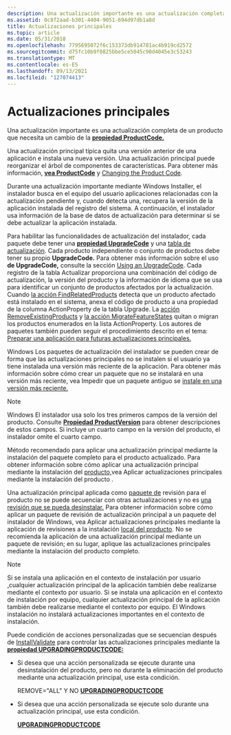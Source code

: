 ```yaml
---
description: Una actualización importante es una actualización completa de un producto que necesita un cambio de la propiedad ProductCode.
ms.assetid: 0c8f2aad-b301-4404-9051-694d97db1a8d
title: Actualizaciones principales
ms.topic: article
ms.date: 05/31/2018
ms.openlocfilehash: 7795695072f6c153373db914781ac4b919cd2572
ms.sourcegitcommit: d75fc10b9f0825bbe5ce5045c90d4045e3c53243
ms.translationtype: MT
ms.contentlocale: es-ES
ms.lasthandoff: 09/13/2021
ms.locfileid: "127074413"
---
```

# <a name="major-upgrades"></a>Actualizaciones principales

Una actualización importante es una actualización completa de un producto que necesita un cambio de la [**propiedad ProductCode.**](productcode.md)

Una actualización principal típica quita una versión anterior de una aplicación e instala una nueva versión. Una actualización principal puede reorganizar el árbol de componentes de características. Para obtener más información, [**vea ProductCode**](productcode.md) y [Changing the Product Code](changing-the-product-code.md).

Durante una actualización importante mediante Windows Installer, el instalador busca en el equipo del usuario aplicaciones relacionadas con la actualización pendiente y, cuando detecta una, recupera la versión de la aplicación instalada del registro del sistema. A continuación, el instalador usa información de la base de datos de actualización para determinar si se debe actualizar la aplicación instalada.

Para habilitar las funcionalidades de actualización del instalador, cada paquete debe tener una [**propiedad UpgradeCode**](upgradecode.md) y una [tabla de actualización](upgrade-table.md). Cada producto independiente o conjunto de productos debe tener su propio **UpgradeCode.** Para obtener más información sobre el uso **de UpgradeCode,** consulte la sección [Using an UpgradeCode](using-an-upgradecode.md). Cada registro de la tabla Actualizar proporciona una combinación del código de actualización, la versión del producto y la información de idioma que se usa para identificar un conjunto de productos afectados por la actualización. Cuando [la acción FindRelatedProducts](findrelatedproducts-action.md) detecta que un producto afectado está instalado en el sistema, anexa el código de producto a una propiedad de la columna ActionProperty de la tabla Upgrade. La [acción RemoveExistingProducts](removeexistingproducts-action.md) y [la acción MigrateFeatureStates](migratefeaturestates-action.md) quitan o migran los productos enumerados en la lista ActionProperty. Los autores de paquetes también pueden seguir el procedimiento descrito en el tema: [Preparar una aplicación para futuras actualizaciones principales.](preparing-an-application-for-future-major-upgrades.md)

Windows Los paquetes de actualización del instalador se pueden crear de forma que las actualizaciones principales no se instalen si el usuario ya tiene instalada una versión más reciente de la aplicación. Para obtener más información sobre cómo crear un paquete que no se instalará en una versión más reciente, vea Impedir que un paquete antiguo se [instale en una versión más reciente.](preventing-an-old-package-from-installing-over-a-newer-version.md)

> [!Note]  
> Windows El instalador usa solo los tres primeros campos de la versión del producto. Consulte [**Propiedad ProductVersion**](productversion.md) para obtener descripciones de estos campos. Si incluye un cuarto campo en la versión del producto, el instalador omite el cuarto campo.

 

Método recomendado para aplicar una actualización principal mediante la instalación del paquete completo para el producto actualizado. Para obtener información sobre cómo aplicar una actualización principal mediante la instalación del [producto,](applying-major-upgrades-by-installing-the-product.md)vea Aplicar actualizaciones principales mediante la instalación del producto .

Una actualización principal aplicada como [paquete de](patch-packages.md) revisión para el producto no se puede secuenciar con otras actualizaciones y no es [una revisión que se pueda desinstalar.](uninstallable-patches.md) Para obtener información sobre cómo aplicar un paquete de revisión de actualización principal a un paquete del instalador de Windows, vea Aplicar actualizaciones principales mediante la aplicación de revisiones a la instalación [local del producto](applying-major-upgrades-by-patching-the-local-installation-of-the-product.md). No se recomienda la aplicación de una actualización principal mediante un paquete de revisión; en su lugar, aplique las actualizaciones principales mediante la instalación del producto completo.

> [!Note]  
> Si se instala una aplicación en el contexto de instalación por usuario [,](installation-context.md)cualquier actualización principal de la aplicación también debe realizarse mediante el contexto por usuario. Si se instala una aplicación en el contexto de instalación por equipo, cualquier actualización principal de la aplicación también debe realizarse mediante el contexto por equipo. El Windows instalación no instalará actualizaciones importantes en el contexto de instalación.

 

Puede condición de acciones personalizadas que se secuencian después de [InstallValidate](installvalidate-action.md) para controlar las actualizaciones principales mediante la [**propiedad UPGRADINGPRODUCTCODE:**](upgradingproductcode.md)

-   Si desea que una acción personalizada se ejecute durante una desinstalación del producto, pero no durante la eliminación del producto mediante una actualización principal, use esta condición.

    REMOVE="ALL" Y NO [ **UPGRADINGPRODUCTCODE**](upgradingproductcode.md)

-   Si desea que una acción personalizada se ejecute solo durante una actualización principal, use esta condición.

    [**UPGRADINGPRODUCTCODE**](upgradingproductcode.md)

 

 



